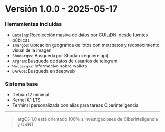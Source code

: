 # Versión 1.0.0 - 2025-05-17

###  Herramientas incluidas

- `Dataing`: Recolección masiva de datos por CUIL/DNI desde fuentes públicas
- `Imargos`: Ubicación geográfica de fotos con metadatos y reconocimiento visual de la imagen
- `Shodargos`: Busqueda por Shodan (requiere api)
- `Argram`: Busqueda de datos de usuarios de telegram
- `Wallargos`: Informacion sobre wallets
- `DArGos`: Busqueda en deepweb

###  Sistema base

- Debian 12 minimal
- Kernel 6.1 LTS
- Terminal personalizada con alias para tareas Ciberinteligencia

---

> argOS 1.0 está orientado 100% a investigaciones de Ciberinteligencia y OSINT
